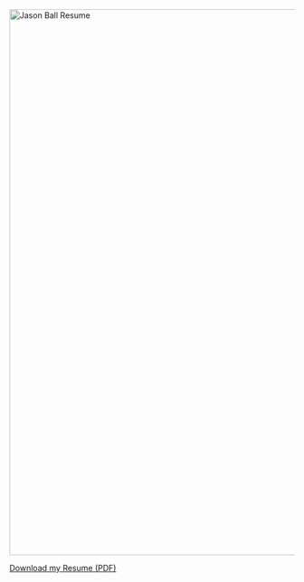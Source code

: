<a href="https://raw.githubusercontent.com/jason-ball/jason-ball/master/Jason%20Ball%20Resume%202022.pdf" target="_blank">
  <img width="965" alt="Jason Ball Resume" src="https://user-images.githubusercontent.com/30378653/151922416-52dfacd9-24e4-4739-80a9-ebe83b8092c1.png">
</a>

[Download my Resume (PDF)](https://raw.githubusercontent.com/jason-ball/jason-ball/master/Jason%20Ball%20Resume%202022.pdf)
